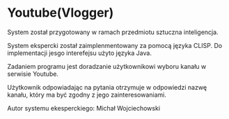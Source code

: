 # Youtube(Vlogger)

System został przygotowany w ramach przedmiotu sztuczna inteligencja.

System ekspercki został zaimplenmentowany za pomocą języka CLISP.
Do implementacji jesgo interefejsu użyto języka Java.

Zadaniem programu jest doradzanie użytkownikowi
wyboru kanału w serwisie Youtube.

Użytkownik odpowiadając na pytania
otrzymuje w odpowiedzi nazwę kanału,
który ma być zgodny z jego zainteresowaniami.

Autor systemu ekesperckiego:
Michał Wojciechowski

